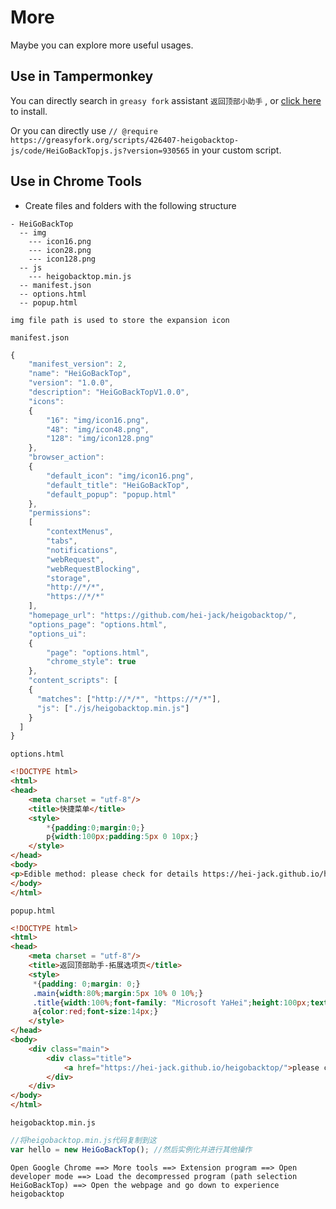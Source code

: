 # More

Maybe you can explore more useful usages.

## Use in Tampermonkey

You can directly search in `greasy fork` assistant `返回顶部小助手` , or [click here](https://greasyfork.org/zh-CN/scripts/426408-返回顶部小助手) to install.

Or you can directly use `// @require https://greasyfork.org/scripts/426407-heigobacktop-js/code/HeiGoBackTopjs.js?version=930565` in your custom script.

## Use in Chrome Tools

- Create files and folders with the following structure

```
- HeiGoBackTop
  -- img
    --- icon16.png
    --- icon28.png
    --- icon128.png
  -- js
    --- heigobacktop.min.js
  -- manifest.json
  -- options.html
  -- popup.html
```

`img file path is used to store the expansion icon`

`manifest.json`

```javascript
{
	"manifest_version": 2,
	"name": "HeiGoBackTop",
	"version": "1.0.0",
	"description": "HeiGoBackTopV1.0.0",
	"icons":
	{
		"16": "img/icon16.png",
		"48": "img/icon48.png",
		"128": "img/icon128.png"
	},
	"browser_action": 
	{
		"default_icon": "img/icon16.png",
		"default_title": "HeiGoBackTop",
		"default_popup": "popup.html"
	},
	"permissions":
	[
		"contextMenus",
		"tabs", 
		"notifications", 
		"webRequest", 
		"webRequestBlocking",
		"storage", 
		"http://*/*", 
		"https://*/*" 
	],
	"homepage_url": "https://github.com/hei-jack/heigobacktop/",
	"options_page": "options.html",
	"options_ui":
	{
		"page": "options.html",
		"chrome_style": true
	},
	"content_scripts": [
    {
      "matches": ["http://*/*", "https://*/*"],
      "js": ["./js/heigobacktop.min.js"]
    }
  ]
}
```

`options.html`

```html
<!DOCTYPE html>
<html>
<head>
	<meta charset = "utf-8"/>
	<title>快捷菜单</title>
	<style>
		*{padding:0;margin:0;}
		p{width:100px;padding:5px 0 10px;}
	</style>
</head>
<body>
<p>Edible method: please check for details https://hei-jack.github.io/heigobacktop/</p>
</body>
</html>
```

`popup.html`

```html
<!DOCTYPE html>
<html>
<head>
	<meta charset = "utf-8"/>
	<title>返回顶部助手-拓展选项页</title>
	<style>
     *{padding: 0;margin: 0;}
	 .main{width:80%;margin:5px 10% 0 10%;}
	 .title{width:100%;font-family: "Microsoft YaHei";height:100px;text-align:center;line-height:100px;}
	 a{color:red;font-size:14px;}
	</style>
</head>
<body>
	<div class="main">
		<div class="title">
            <a href="https://hei-jack.github.io/heigobacktop/">please check docs</a>
		</div>
	</div>
</body>
</html>
```



`heigobacktop.min.js`

```javascript
//将heigobacktop.min.js代码复制到这
var hello = new HeiGoBackTop(); //然后实例化并进行其他操作
```

`Open Google Chrome ==> More tools ==> Extension program ==> Open developer mode ==> Load the decompressed program (path selection HeiGoBackTop) ==> Open the webpage and go down to experience heigobacktop`